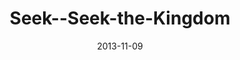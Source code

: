 ---
layout: music 
title: "Seek--Seek-the-Kingdom"
series: "Kingdom Come"
date: 2013-11-09 
description: "Brian Tome talks about Seeking the Kingdom"
audio: "http://www.crossroads.net/players/media/hq/110913forweb.mp3"
audio-duration: "42:37"
src: "http://www.crossroads.net/players/media/mediumHz/Kingdom_190x110.jpg"
---